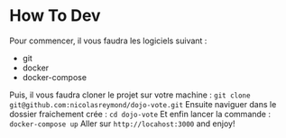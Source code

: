 # How To **Dev**
Pour commencer, il vous faudra les logiciels suivant :
 - git
 - docker
 - docker-compose

Puis, il vous faudra cloner le projet sur votre machine : `git clone git@github.com:nicolasreymond/dojo-vote.git`
Ensuite naviguer dans le dossier fraichement crée : `cd dojo-vote`
Et enfin lancer la commande : `docker-compose up` 
Aller sur `http://locahost:3000` and enjoy!
